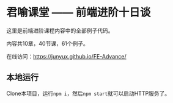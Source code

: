 # 君喻课堂 —— 前端进阶十日谈

这里是前端进阶课程内容中的全部例子代码。

内容共10章，40节课，61个例子。

在线访问：https://junyux.github.io/FE-Advance/

## 本地运行

Clone本项目，运行`npm i`，然后`npm start`就可以启动HTTP服务了。
